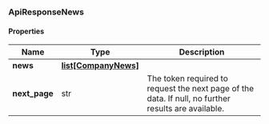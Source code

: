 

[//]: # (CLASS:ApiResponseNews)

[//]: # (KIND:object)

### ApiResponseNews

#### Properties

[//]: # (START_DEFINITION)

Name | Type | Description
------------ | ------------- | -------------
**news** | [**list[CompanyNews]**](CompanyNews.md) |  &nbsp;
**next_page** | str | The token required to request the next page of the data. If null, no further results are available. &nbsp;

[//]: # (END_DEFINITION)


[//]: # (CONTAINED_CLASS:CompanyNews)



